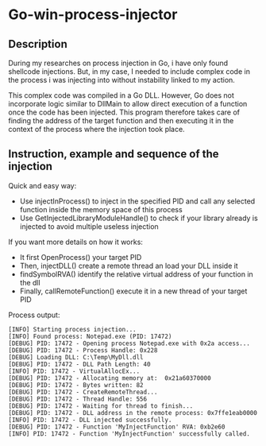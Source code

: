 # Go-win-process-injector

## Description
During my researches on process injection in Go, i have only found shellcode injections. But, in my case, I needed to include complex code in the process i was injecting into without instability linked to my action.

This complex code was compiled in a Go DLL. However, Go does not incorporate logic similar to DllMain to allow direct execution of a function once the code has been injected. This program therefore takes care of finding the address of the target function and then executing it in the context of the process where the injection took place. 

## Instruction, example and sequence of the injection

Quick and easy way:
* Use injectInProcess() to inject in the specified PID and call any selected function inside the memory space of this process
* Use GetInjectedLibraryModuleHandle() to check if your library already is injected to avoid multiple useless injection

If you want more details on how it works:
* It first OpenProcess() your target PID
* Then, injectDLL() create a remote thread an load your DLL inside it
* findSymbolRVA() identify the relative virtual address of your function in the dll
* Finally, callRemoteFunction() execute it in a new thread of your target PID

Process output:
```
[INFO] Starting process injection...
[INFO] Found process: Notepad.exe (PID: 17472)
[DEBUG] PID: 17472 - Opening process Notepad.exe with 0x2a access...
[DEBUG] PID: 17472 - Process Handle: 0x228
[DEBUG] Loading DLL: C:\Temp\MyDll.dll
[DEBUG] PID: 17472 - DLL Path Length: 40
[INFO] PID: 17472 - VirtualAllocEx...
[DEBUG] PID: 17472 - Allocating memory at:  0x21a60370000
[DEBUG] PID: 17472 - Bytes written: 82
[DEBUG] PID: 17472 - CreateRemoteThread...
[DEBUG] PID: 17472 - Thread Handle: 556
[DEBUG] PID: 17472 - Waiting for thread to finish...
[DEBUG] PID: 17472 - DLL address in the remote process: 0x7ffe1eab0000
[INFO] PID: 17472 - DLL injected successfully.
[DEBUG] PID: 17472 - Function 'MyInjectFunction' RVA: 0xb2e60
[INFO] PID: 17472 - Function 'MyInjectFunction' successfully called.
```